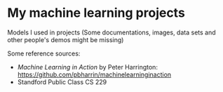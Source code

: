 My machine learning projects
============================
Models I used in projects (Some documentations, images, data sets and other people's demos might be missing)

Some reference sources:
  + *Machine Learning in Action* by Peter Harrington: https://github.com/pbharrin/machinelearninginaction
  + Standford Public Class CS 229

